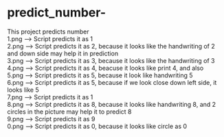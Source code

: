 # predict_number-
This project predicts number <br />
1.png --> Script predicts it as 1<br />
2.png --> Script predicts it as 2, because it looks like the handwriting of 2 and down side may help it in prediction <br />
3.png --> Script predicts it as 3, because it looks like the handwriting of 3 <br />
4.png --> Script predicts it as 4, beacuse it looks like print 4, and also <br />
5.png --> Script predicts it as 5, because it look like handwriting 5<br />
6.png --> Script predicts it as 5, because if we look close down left side, it looks like 5 <br />
7.png --> Script predicts it as 1<br />
8.png --> Script predicts it as 8, because it looks like handwriting 8, and 2 circles in the picture may help it to predict 8 <br />
9.png --> Script predicts it as 9 <br />
0.png --> Script predicts it as 0, because it looks like circle as 0 <br />
